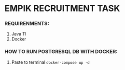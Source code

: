 # EMPIK RECRUITMENT TASK

### REQUIRENMENTS:
1) Java 11
2) Docker

### HOW TO RUN POSTGRESQL DB WITH DOCKER:
1) Paste to terminal `docker-compose up -d`
    